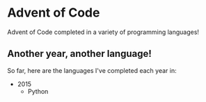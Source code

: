 # Advent of Code
Advent of Code completed in a variety of programming languages!

## Another year, another language!

So far, here are the languages I've completed each year in:

- 2015
  - Python
